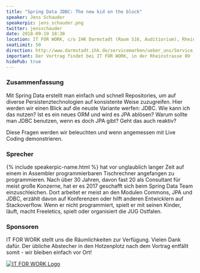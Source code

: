 ```yaml
---
title: "Spring Data JDBC: The new kid on the block"
speaker: Jens Schauder
speakerpic: jens_schauder.png
twitter: jensschauder
date: 2018-09-19 18:30
location: IT FOR WORK, c/o IHK Darmstadt (Raum S16, Auditiorium), Rheinstrasse 89, 64295 Darmstadt
seatLimit: 50
direction: http://www.darmstadt.ihk.de/servicemarken/ueber_uns/Service_Center/Anfahrt/512020/Wegbeschreibung.html
important: Der Vortrag findet bei IT FOR WORK, in der Rheinstrasse 89 (IHK) statt.
hidePub: true
---
```


### Zusammenfassung

Mit Spring Data erstellt man einfach und schnell Repositories, um auf diverse Persistenztechnologien auf konsistente Weise zuzugreifen. Hier werden wir einen Blick auf die neuste Variante werfen: JDBC. Wie kann ich das nutzen? Ist es ein neues ORM und wird es JPA ablösen? Warum sollte man JDBC benutzen, wenn es doch JPA gibt? Geht das auch reaktiv?

Diese Fragen werden wir beleuchten und wenn angemessen mit Live Coding demonstrieren.

### Sprecher

{% include speakerpic-name.html %} hat vor unglaublich langer Zeit auf einem in Assembler programmierbaren Tischrechner angefangen zu programmieren. Nach über 30 Jahren, davon fast 20 als Consultant für meist große Konzerne, hat er es 2017 geschafft sich beim Spring Data Team einzuschleichen. Dort arbeitet er meist an den Modulen Commons, JPA und JDBC, erzählt davon auf Konferenzen oder hilft anderen Entwicklern auf Stackoverflow. Wenn er nicht programmiert, spielt er mit seinen Kinder, läuft, macht Freeletics, spielt oder organisiert die JUG Ostfalen.


### Sponsoren

IT FOR WORK stellt uns die Räumlichkeiten zur Verfügung. Vielen Dank dafür. Der übliche Abstecher in den Hotzenplotz nach dem Vortrag entfällt somit - wir bleiben einfach vor Ort!

[![IT FOR WORK Logo](/images/sponsors/it-for-work.png)](http://www.it-for-work.de)
